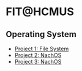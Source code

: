 # FIT@HCMUS
## Operating System
- [Project 1: File System](./Proj1-FileSys/)
- [Project 2: NachOS](./Proj2-NachOS-1/)
- [Project 3: NachOS](./Proj3-NachOS-2/)